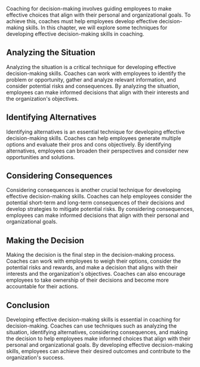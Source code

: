 
Coaching for decision-making involves guiding employees to make effective choices that align with their personal and organizational goals. To achieve this, coaches must help employees develop effective decision-making skills. In this chapter, we will explore some techniques for developing effective decision-making skills in coaching.

Analyzing the Situation
-----------------------

Analyzing the situation is a critical technique for developing effective decision-making skills. Coaches can work with employees to identify the problem or opportunity, gather and analyze relevant information, and consider potential risks and consequences. By analyzing the situation, employees can make informed decisions that align with their interests and the organization's objectives.

Identifying Alternatives
------------------------

Identifying alternatives is an essential technique for developing effective decision-making skills. Coaches can help employees generate multiple options and evaluate their pros and cons objectively. By identifying alternatives, employees can broaden their perspectives and consider new opportunities and solutions.

Considering Consequences
------------------------

Considering consequences is another crucial technique for developing effective decision-making skills. Coaches can help employees consider the potential short-term and long-term consequences of their decisions and develop strategies to mitigate potential risks. By considering consequences, employees can make informed decisions that align with their personal and organizational goals.

Making the Decision
-------------------

Making the decision is the final step in the decision-making process. Coaches can work with employees to weigh their options, consider the potential risks and rewards, and make a decision that aligns with their interests and the organization's objectives. Coaches can also encourage employees to take ownership of their decisions and become more accountable for their actions.

Conclusion
----------

Developing effective decision-making skills is essential in coaching for decision-making. Coaches can use techniques such as analyzing the situation, identifying alternatives, considering consequences, and making the decision to help employees make informed choices that align with their personal and organizational goals. By developing effective decision-making skills, employees can achieve their desired outcomes and contribute to the organization's success.
